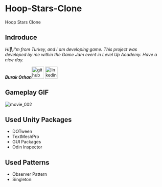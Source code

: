 # Hoop-Stars-Clone
Hoop Stars Clone

## Indroduce
*Hi:punch:,I'm from Turkey, and i am developing game.*
*This project was developed by me within the Game Jam event in Level Up Academy. Have a nice day.*


***Burak Orhan***[<img src='https://user-images.githubusercontent.com/60696929/204914100-148e216f-69b7-487d-a502-f902f6239fe6.png' alt='github' height='40' color='#6e5494'>](https://github.com/Burak-san)  [<img src='https://user-images.githubusercontent.com/60696929/204914127-d5c92c3a-398e-4159-a06f-4e71a342706b.png' alt='linkedin' height='40'>](https://www.linkedin.com/in/burak-orhan-aohg2022//)

## Gameplay GIF
![movie_002](https://user-images.githubusercontent.com/60696929/204917581-d6108c01-5359-4796-9859-47c1cd483ed6.gif)



## Used Unity Packages
- DOTween
- TextMeshPro
- GUI Packages
- Odin Inspector

## Used Patterns
- Observer Pattern
- Singleton
